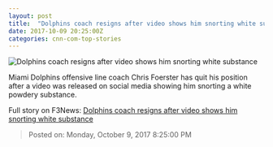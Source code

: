```yaml
---
layout: post
title:  "Dolphins coach resigns after video shows him snorting white substance"
date: 2017-10-09 20:25:00Z
categories: cnn-com-top-stories
---
```


![Dolphins coach resigns after video shows him snorting white substance](http://i2.cdn.cnn.com/cnnnext/dam/assets/171009104718-01-chris-foerster-dolphins-2016-super-tease.jpg)

Miami Dolphins offensive line coach Chris Foerster has quit his position after a video was released on social media showing him snorting a white powdery substance.


Full story on F3News: [Dolphins coach resigns after video shows him snorting white substance](http://www.f3nws.com/n/ERzGXC)

> Posted on: Monday, October 9, 2017 8:25:00 PM
